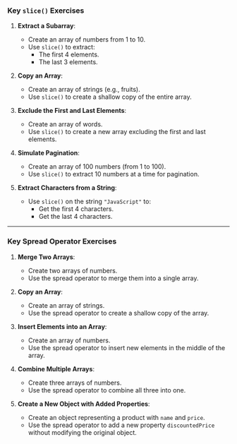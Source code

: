 ### **Key `slice()` Exercises**
1. **Extract a Subarray**:
   - Create an array of numbers from 1 to 10.
   - Use `slice()` to extract:
     - The first 4 elements.
     - The last 3 elements.

2. **Copy an Array**:
   - Create an array of strings (e.g., fruits).
   - Use `slice()` to create a shallow copy of the entire array.

3. **Exclude the First and Last Elements**:
   - Create an array of words.
   - Use `slice()` to create a new array excluding the first and last elements.

4. **Simulate Pagination**:
   - Create an array of 100 numbers (from 1 to 100).
   - Use `slice()` to extract 10 numbers at a time for pagination.

5. **Extract Characters from a String**:
   - Use `slice()` on the string `"JavaScript"` to:
     - Get the first 4 characters.
     - Get the last 4 characters.

---

### **Key Spread Operator Exercises**
1. **Merge Two Arrays**:
   - Create two arrays of numbers.
   - Use the spread operator to merge them into a single array.

2. **Copy an Array**:
   - Create an array of strings.
   - Use the spread operator to create a shallow copy of the array.

3. **Insert Elements into an Array**:
   - Create an array of numbers.
   - Use the spread operator to insert new elements in the middle of the array.

4. **Combine Multiple Arrays**:
   - Create three arrays of numbers.
   - Use the spread operator to combine all three into one.

5. **Create a New Object with Added Properties**:
   - Create an object representing a product with `name` and `price`.
   - Use the spread operator to add a new property `discountedPrice` without modifying the original object.
